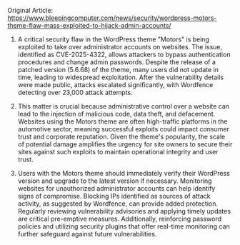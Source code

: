 Original Article: https://www.bleepingcomputer.com/news/security/wordpress-motors-theme-flaw-mass-exploited-to-hijack-admin-accounts/

1) A critical security flaw in the WordPress theme "Motors" is being exploited to take over administrator accounts on websites. The issue, identified as CVE-2025-4322, allows attackers to bypass authentication procedures and change admin passwords. Despite the release of a patched version (5.6.68) of the theme, many users did not update in time, leading to widespread exploitation. After the vulnerability details were made public, attacks escalated significantly, with Wordfence detecting over 23,000 attack attempts.

2) This matter is crucial because administrative control over a website can lead to the injection of malicious code, data theft, and defacement. Websites using the Motors theme are often high-traffic platforms in the automotive sector, meaning successful exploits could impact consumer trust and corporate reputation. Given the theme's popularity, the scale of potential damage amplifies the urgency for site owners to secure their sites against such exploits to maintain operational integrity and user trust.

3) Users with the Motors theme should immediately verify their WordPress version and upgrade to the latest version if necessary. Monitoring websites for unauthorized administrator accounts can help identify signs of compromise. Blocking IPs identified as sources of attack activity, as suggested by Wordfence, can provide added protection. Regularly reviewing vulnerability advisories and applying timely updates are critical pre-emptive measures. Additionally, reinforcing password policies and utilizing security plugins that offer real-time monitoring can further safeguard against future vulnerabilities.